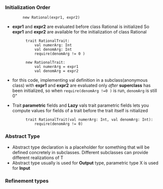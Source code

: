 ### Initialization Order

            new Rational(expr1, expr2)

* **expr1** and **expr2** are evaluated before class Rational is initialized
  So **expr1** and **expr2** are available for the initialization of class Rational

            trait RationalTrait:
                val numerArg: Int
                val denomArg: Int
                require(denomArg != 0 )

            new RationalTrait:
                val numerArg = expr1
                val denomArg = expr2 


* for this code, implementing val definition in a subclass(anonymous class) 
  with **expr1** and **expr2** are evaluated only _after_ **superclass** has been initialized,
 so when `require(denomArg !=0 )` is run, `denomArg` is still 0"

* Trait **parametric** fields and **Lazy** vals
  trait parametric fields lets you compute values for fields of a trait before the trait itself is nitialized

            trait RationalTrait(val numerArg: Int, val denomArg: Int):
                require(denomArg != 0)
 
### Abstract Type
* Abstract type declaration is a placeholder for something that will be defined concretely 
  in subclasses.
  Different subclasses can provide different realizations of T
* Abstract type usually is used for **Output** type, parametric type X<T> is used for **Input**
### Refinement types
